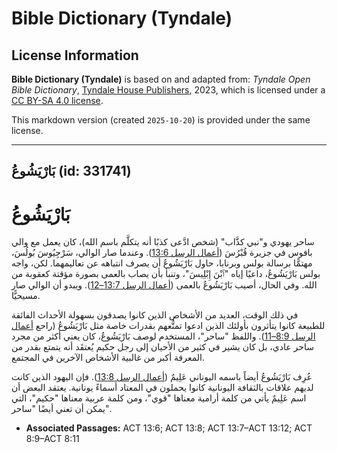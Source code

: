 # Bible Dictionary (Tyndale)

## License Information

**Bible Dictionary (Tyndale)** is based on and adapted from: _Tyndale Open Bible Dictionary_, [Tyndale House Publishers](https://tyndaleopenresources.com/), 2023, which is licensed under a [CC BY-SA 4.0 license](https://creativecommons.org/licenses/by-sa/4.0/legalcode.en).

This markdown version (created `2025-10-20`) is provided under the same license.



--------------------------------

## بَارْيَشُوعُ (id: 331741)

بَارْيَشُوعُ
============

ساحر يهودي و"نبي كذَّاب" (شخص ادَّعى كذبًا أنه يتكلَّم باسم الله)، كان يعمل مع والي بافوس في جزيرة قُبْرُسَ ([أعمال الرسل 13:6](https://ref.ly/Acts13:6)). وعندما صار الوالي، سَرْجِيُوسَ بُولُسَ، مهتمًّا برسالة بولس وبرنابا، حاول بَارْيَشُوعُ أن يصرف انتباهه عن تعاليمهما. لكن، واجه بولس بَارْيَشُوعُ، داعيًا إياه "ٱبْنَ إِبْلِيسَ"، وتنبأ بأن يصاب بالعمى بصورة مؤقتة كعقوبة من الله. وفي الحال، أصيب بَارْيَشُوعُ بالعمى ([أعمال الرسل 13:7–12](https://ref.ly/Acts13:7-Acts13:12)). ويبدو أن الوالي صار مسيحيًّا.

في ذلك الوقت، العديد من الأشخاص الذين كانوا يصدقون بسهولة الأحداث الفائقة للطبيعة كانوا يتأثرون بأولئك الذين ادعوا تمتُّعهم بقدرات خاصة مثل بَارْيَشُوعُ (راحع [أعمال الرسل 8:9–11](https://ref.ly/Acts8:9-Acts8:11)). واللفظ "ساحر"، المستخدم لوصف بَارْيَشُوعُ، كان يعني أكثر من مجرد ساحر عادي، بل كان يشير في كثير من الأحيان إلى رجل حكيم يُعتقَد أنه يتمتع بقدر من المعرفة أكبر من غالبية الأشخاص الآخرين في المجتمع.

عُرِف بَارْيَشُوعُ أيضاً باسمه اليوناني عَلِيمٌ ([أعمال الرسل 13:8](https://ref.ly/Acts13:8)). فإن اليهود الذين كانت لديهم علاقات بالثقافة اليونانية كانوا يحملون في المعتاد أسماءً يونانية. يعتقد البعض أن اسم عَلِيمٌ يأتي من كلمة أرامية معناها "قوي"، ومن كلمة عربية معناها "حكيم"، التي يمكن أن تعني أيضًا "ساحر".

* **Associated Passages:** ACT 13:6; ACT 13:8; ACT 13:7–ACT 13:12; ACT 8:9–ACT 8:11


